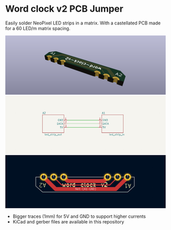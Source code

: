 # Word clock v2 PCB Jumper 

Easily solder NeoPixel LED strips in a matrix. With a castellated PCB made for a 60 LED/m matrix spacing.

![Word clock v2 jumper pcb render](/docs/img/jumper-pcb-render.png)
![Word clock v2 jumper pcb schematic](/docs/img/jumper-pcb-schematic.png)
![Word clock v2 jumper pcb traces](/docs/img/jumper-pcb-traces.png)

* Bigger traces (1mm) for 5V and GND to support higher currents
* KiCad and gerber files are available in this repository